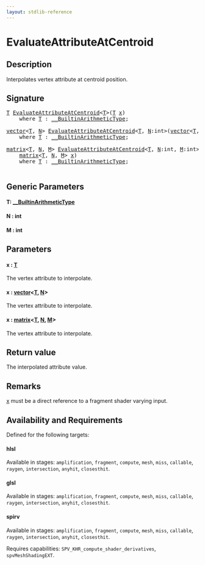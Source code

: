 ```yaml
---
layout: stdlib-reference
---
```


# EvaluateAttributeAtCentroid

## Description

Interpolates vertex attribute at centroid position.



## Signature 

<pre>
<a href="evaluateattributeatcentroid-08hj.html#typeparam-T" class="code_type">T</a> <a href="evaluateattributeatcentroid-08hj.html">EvaluateAttributeAtCentroid</a>&lt;<a href="evaluateattributeatcentroid-08hj.html#typeparam-T" class="code_type">T</a>&gt;(<a href="evaluateattributeatcentroid-08hj.html#typeparam-T" class="code_type">T</a> <a href="evaluateattributeatcentroid-08hj.html#decl-x" class="code_param">x</a>)
    <span class='code_keyword'>where</span> <a href="evaluateattributeatcentroid-08hj.html#typeparam-T" class="code_type">T</a> : <a href="../interfaces/0_builtinarithmetictype-029j/index.html" class="code_type">__BuiltinArithmeticType</a>;

<a href="../types/vector/index.html" class="code_type">vector</a>&lt;<a href="evaluateattributeatcentroid-08hj.html#typeparam-T" class="code_type">T</a>, <a href="evaluateattributeatcentroid-08hj.html#decl-N" class="code_var">N</a>&gt; <a href="evaluateattributeatcentroid-08hj.html">EvaluateAttributeAtCentroid</a>&lt;<a href="evaluateattributeatcentroid-08hj.html#typeparam-T" class="code_type">T</a>, <a href="evaluateattributeatcentroid-08hj.html#decl-N" class="code_var">N</a>:<span class="code_keyword">int</span>&gt;(<a href="../types/vector/index.html" class="code_type">vector</a>&lt;<a href="evaluateattributeatcentroid-08hj.html#typeparam-T" class="code_type">T</a>, <a href="evaluateattributeatcentroid-08hj.html#decl-N" class="code_var">N</a>&gt; <a href="evaluateattributeatcentroid-08hj.html#decl-x" class="code_param">x</a>)
    <span class='code_keyword'>where</span> <a href="evaluateattributeatcentroid-08hj.html#typeparam-T" class="code_type">T</a> : <a href="../interfaces/0_builtinarithmetictype-029j/index.html" class="code_type">__BuiltinArithmeticType</a>;

<a href="../types/matrix/index.html" class="code_type">matrix</a>&lt;<a href="evaluateattributeatcentroid-08hj.html#typeparam-T" class="code_type">T</a>, <a href="evaluateattributeatcentroid-08hj.html#decl-N" class="code_var">N</a>, <a href="evaluateattributeatcentroid-08hj.html#decl-M" class="code_var">M</a>&gt; <a href="evaluateattributeatcentroid-08hj.html">EvaluateAttributeAtCentroid</a>&lt;<a href="evaluateattributeatcentroid-08hj.html#typeparam-T" class="code_type">T</a>, <a href="evaluateattributeatcentroid-08hj.html#decl-N" class="code_var">N</a>:<span class="code_keyword">int</span>, <a href="evaluateattributeatcentroid-08hj.html#decl-M" class="code_var">M</a>:<span class="code_keyword">int</span>&gt;(
    <a href="../types/matrix/index.html" class="code_type">matrix</a>&lt;<a href="evaluateattributeatcentroid-08hj.html#typeparam-T" class="code_type">T</a>, <a href="evaluateattributeatcentroid-08hj.html#decl-N" class="code_var">N</a>, <a href="evaluateattributeatcentroid-08hj.html#decl-M" class="code_var">M</a>&gt; <a href="evaluateattributeatcentroid-08hj.html#decl-x" class="code_param">x</a>)
    <span class='code_keyword'>where</span> <a href="evaluateattributeatcentroid-08hj.html#typeparam-T" class="code_type">T</a> : <a href="../interfaces/0_builtinarithmetictype-029j/index.html" class="code_type">__BuiltinArithmeticType</a>;

</pre>

## Generic Parameters

####  <a id="typeparam-T"></a>T: [\_\_BuiltinArithmeticType](../interfaces/0_builtinarithmetictype-029j/index.html)
####  <a id="decl-N"></a>N  : int
####  <a id="decl-M"></a>M  : int

## Parameters

####  <a id="decl-x"></a>x  : [T](evaluateattributeatcentroid-08hj.html#typeparam-T)
The vertex attribute to interpolate.

####  <a id="decl-x"></a>x  : [vector](../types/vector/index.html)\<[T](../types/vector/index.html#typeparam-T), [N](../types/vector/index.html#decl-N)\>
The vertex attribute to interpolate.

####  <a id="decl-x"></a>x  : [matrix](../types/matrix/index.html)\<[T](../types/matrix/t-0.html), [N](../types/matrix/index.html#decl-N), [M](../types/matrix/index.html#decl-M)\>
The vertex attribute to interpolate.


## Return value
The interpolated attribute value.

## Remarks
<span class='code'><a href="evaluateattributeatcentroid-08hj.html#decl-x" class="code_param">x</a></span> must be a direct reference to a fragment shader varying input.


## Availability and Requirements

Defined for the following targets:

#### hlsl
Available in stages: `amplification`, `fragment`, `compute`, `mesh`, `miss`, `callable`, `raygen`, `intersection`, `anyhit`, `closesthit`.

#### glsl
Available in stages: `amplification`, `fragment`, `compute`, `mesh`, `miss`, `callable`, `raygen`, `intersection`, `anyhit`, `closesthit`.

#### spirv
Available in stages: `amplification`, `fragment`, `compute`, `mesh`, `miss`, `callable`, `raygen`, `intersection`, `anyhit`, `closesthit`.

Requires capabilities: `SPV_KHR_compute_shader_derivatives`, `spvMeshShadingEXT`.


